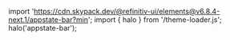 <!--
type: template
name: appstate-bar
-->

import 'https://cdn.skypack.dev/@refinitiv-ui/elements@v6.8.4-next.1/appstate-bar?min';
import { halo } from '/theme-loader.js';
halo('appstate-bar');